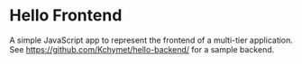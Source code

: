 # Hello Frontend
A simple JavaScript app to represent the frontend of a multi-tier application. See https://github.com/Kchymet/hello-backend/ for a sample backend.
